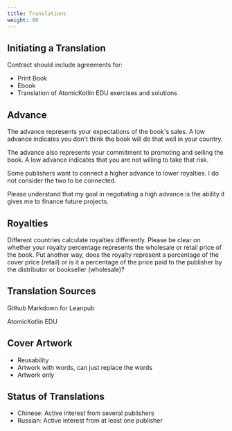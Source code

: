 ```yaml
---
title: Translations
weight: 80
---
```


## Initiating a Translation

Contract should include agreements for:
- Print Book
- Ebook
- Translation of AtomicKotlin EDU exercises and solutions


## Advance

The advance represents your expectations of the book's sales. A low advance
indicates you don't think the book will do that well in your country.

The advance also represents your commitment to promoting and selling the book.
A low advance indicates that you are not willing to take that risk.

Some publishers want to connect a higher advance to lower royalties. I do not
consider the two to be connected.

Please understand that my goal in negotiating a high advance is the ability it
gives me to finance future projects.

## Royalties

Different countries calculate royalties differently. Please be clear on whether
your royalty percentage represents the wholesale or retail price of the book.
Put another way, does the royalty represent a percentage of the cover price
(retail) or is it a percentage of the price paid to the publisher by the
distributor or bookseller (wholesale)?

## Translation Sources

Github Markdown for Leanpub

AtomicKotlin EDU

## Cover Artwork

- Reusability
- Artwork with words, can just replace the words
- Artwork only


## Status of Translations

- Chinese: Active interest from several publishers
- Russian: Active interest from at least one publisher

